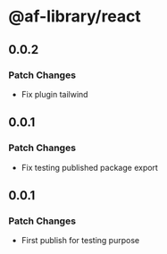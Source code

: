 # @af-library/react

## 0.0.2

### Patch Changes

- Fix plugin tailwind

## 0.0.1

### Patch Changes

- Fix testing published package export

## 0.0.1

### Patch Changes

- First publish for testing purpose
